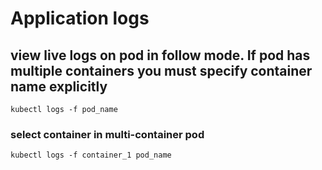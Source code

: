 # Application logs

## view live logs on pod in follow mode. If pod has multiple containers you must specify container name explicitly
`kubectl logs -f pod_name`
### select container in multi-container pod
``kubectl logs -f container_1 pod_name``